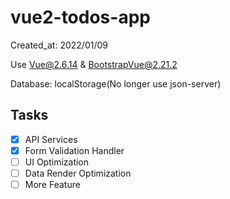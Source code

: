 # vue2-todos-app

Created_at: 2022/01/09

Use Vue@2.6.14 & BootstrapVue@2.21.2

Database: localStorage(No longer use json-server)

## Tasks

- [x] API Services
- [x] Form Validation Handler
- [ ] UI Optimization
- [ ] Data Render Optimization
- [ ] More Feature
